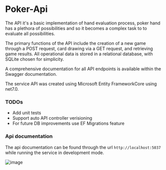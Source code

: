 # Poker-Api

The API it's a basic implementation of hand evaluation process, poker hand has a plethora of possibilities and so it becomes a complex task to to evaluate all possibilities.

The primary functions of the API include the creation of a new game through a POST request, card drawing via a GET request, and retrieving game results. All operational data is stored in a relational database, with SQLite chosen for simplicity.

A comprehensive documentation for all API endpoints is available within the Swagger documentation.

The service API was created using Microsoft Entity FrameworkCore using net7.0.

### TODOs
- Add unit tests
- Support auto API controller verisioning
- For future DB improvements use EF Migrations feature

### Api documentation

The api documentation can be found through the url `http://localhost:5037` while running the service in development mode.

![image](https://github.com/guilhermemalfatti/poker-api/assets/2362515/2c159495-e805-4417-b794-3c2c509031f0)

